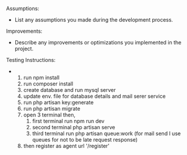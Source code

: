 Assumptions:
- List any assumptions you made during the development process.

Improvements:
- Describe any improvements or optimizations you implemented in the project.

Testing Instructions:
-   1. run npm install
    2. run composer install
    3. create database and run mysql server
    4. update env. file for database details and mail serer service
    5. run php artisan key:generate
    6. run php artisan migrate
    7. open 3 terminal then,
        1. first terminal run npm run dev
        2. second terminal php artisan serve
        3. third terminal run php artisan queue:work (for mail send I use queues for not to be late request response)
    8. then register as agent url '/register'


